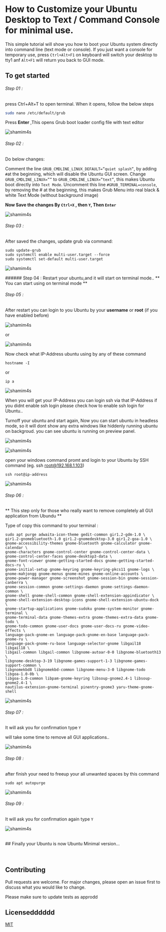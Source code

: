 # How to Customize your Ubuntu Desktop to Text / Command Console for minimal use.

This simple tutorial will show you how to boot your Ubuntu system directly into command line (text mode or console). If you just want a console for temporary use, press ``` Ctrl+Alt+F1 ``` on keyboard will switch your desktop to tty1 anf ```Alt+F1``` will return you back to GUI mode.

## To get started

###### Step 01 : 
press Ctrl+Alt+T to open terminal. When it opens, follow the below steps

```bash
sudo nano /etc/default/grub
```
Press **Enter** ,This opens Grub boot loader config file with text editor
<p align="left"> <img src="https://github.com/shamim4s/linux-guide/raw/master/assets/1nano-grub.JPG" alt="shamim4s" /> </p>


###### Step 02 :

Do below changes:

Comment the line ```GRUB_CMDLINE_LINUX_DEFAULT=”quiet splash”```, by adding ```#```at the beginning, which will disable the Ubuntu GUI screen.
Change ```GRUB_CMDLINE_LINUX=””``` to ```GRUB_CMDLINE_LINUX=”text”```, this makes Ubuntu boot directly into ```Text Mode```.
Uncomment this line ```#GRUB_TERMINAL=console```, by removing the # at the beginning, this makes Grub Menu into real black & white Text Mode (without background image)

**Now Save the changes By ```Ctrl+X``` , then ```Y```, Then ```Enter```**

<p align="left"> <img src="https://github.com/shamim4s/linux-guide/raw/master/assets/2nano-grub.JPG" alt="shamim4s" /> </p>


###### Step 03 :
After saved the changes, update grub via command:

``` 
sudo update-grub
sudo systemctl enable multi-user.target --force
sudo systemctl set-default multi-user.target
```
<p align="left"> <img src="https://github.com/shamim4s/linux-guide/raw/master/assets/3update-grub.JPG" alt="shamim4s" /> </p>
###### Step 04 :
Restart your ubuntu,and it will start on terminal mode..
** You can start using on terminal mode **


###### Step 05 :
After restart you can login to you Ubuntu by your **username** or **root** (if you have enabled before)


<p align="left"> <img src="https://github.com/shamim4s/linux-guide/raw/master/assets/4firstboot.JPG" alt="shamim4s" /> </p>
or
<p align="left"> <img src="https://github.com/shamim4s/linux-guide/raw/master/assets/5firstboot.JPG" alt="shamim4s" /> </p>


Now check what IP-Address ubuntu using by any of these command
```
hostname -I
```
or
```
ip a
```

<p align="left"> <img src="https://github.com/shamim4s/linux-guide/raw/master/assets/6ip-address.JPG" alt="shamim4s" /> </p>
When you will get your IP-Address you can login ssh via that IP-Address
if you didnt enable ssh login please check how to enable ssh login for Ubuntu..

Turnoff your ubuntu and start again, Now you can start ubuntu in headless mode, so it will dont show any extra windows like hiddenly running ubuntu on backgroud. you can see ubuntu is running on preview panel. 
<p align="left"> <img src="https://github.com/shamim4s/linux-guide/raw/master/assets/7run-headless.jpg" alt="shamim4s" /> </p>
<p align="left"> <img src="https://github.com/shamim4s/linux-guide/raw/master/assets/8sruuning-headless.jpg" alt="shamim4s" /> </p>

open your windows command promt and login to your Ubuntu by SSH command  (eg. ssh root@192.168.1.103)
```
ssh root@ip-address 
```
<p align="left"> <img src="https://github.com/shamim4s/linux-guide/raw/master/assets/9connectssh.JPG" alt="shamim4s" /> </p>


###### Step 06 : 
** This step only for those who really want to remove completely all GUI application from Ubundu **

Type of copy this command to your terminal :  
```
sudo apt purge adwaita-icon-theme gedit-common gir1.2-gdm-1.0 \
gir1.2-gnomebluetooth-1.0 gir1.2-gnomedesktop-3.0 gir1.2-goa-1.0 \
gnome-accessibility-themes gnome-bluetooth gnome-calculator gnome-calendar \
gnome-characters gnome-control-center gnome-control-center-data \
gnome-control-center-faces gnome-desktop3-data \
gnome-font-viewer gnome-getting-started-docs gnome-getting-started-docs-ru \
gnome-initial-setup gnome-keyring gnome-keyring-pkcs11 gnome-logs \
gnome-mahjongg gnome-menus gnome-mines gnome-online-accounts \
gnome-power-manager gnome-screenshot gnome-session-bin gnome-session-canberra \
gnome-session-common gnome-settings-daemon gnome-settings-daemon-common \
gnome-shell gnome-shell-common gnome-shell-extension-appindicator \
gnome-shell-extension-desktop-icons gnome-shell-extension-ubuntu-dock \
gnome-startup-applications gnome-sudoku gnome-system-monitor gnome-terminal \
gnome-terminal-data gnome-themes-extra gnome-themes-extra-data gnome-todo \
gnome-todo-common gnome-user-docs gnome-user-docs-ru gnome-video-effects \
language-pack-gnome-en language-pack-gnome-en-base language-pack-gnome-ru \
language-pack-gnome-ru-base language-selector-gnome libgail18 libgail18 \
libgail-common libgail-common libgnome-autoar-0-0 libgnome-bluetooth13 \
libgnome-desktop-3-19 libgnome-games-support-1-3 libgnome-games-support-common \
libgnomekbd8 libgnomekbd-common libgnome-menu-3-0 libgnome-todo libgoa-1.0-0b \
libgoa-1.0-common libpam-gnome-keyring libsoup-gnome2.4-1 libsoup-gnome2.4-1 \
nautilus-extension-gnome-terminal pinentry-gnome3 yaru-theme-gnome-shell
```
<p align="left"> <img src="https://github.com/shamim4s/linux-guide/raw/master/assets/10remove-all-gui-app.JPG" alt="shamim4s" /> </p>


###### Step 07 : 
It will ask you for confirmation type 
```Y```

will take some time to remove all GUI applications..

<p align="left"> <img src="https://github.com/shamim4s/linux-guide/raw/master/assets/11-it-will-ask-confirmation.JPG" alt="shamim4s" /> </p>

###### Step 08 : 
after finish your need to freeup your all unwanted spaces by this command

```
sudo apt autopurge
```

<p align="left"> <img src="https://github.com/shamim4s/linux-guide/raw/master/assets/12autopurge.JPG" alt="shamim4s" /> </p>

###### Step 09 : 
It will ask you for confirmation again type 
```Y```


<p align="left"> <img src="https://github.com/shamim4s/linux-guide/raw/master/assets/13autopurge-confirmation.JPG" alt="shamim4s" /> </p>


<br />
## Finally your Ubuntu is now Ubuntu Minimal version...


<br />



<br />



<br />




## Contributing
Pull requests are welcome. For major changes, please open an issue first to discuss what you would like to change.

Please make sure to update tests as approdd

## Licensedddddd
[MIT](https://choosealicense.com/licenses/mit/)